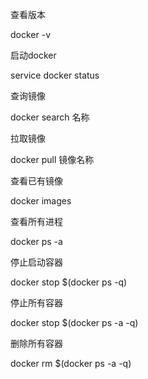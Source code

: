 查看版本

docker -v





启动docker

service docker status





查询镜像

docker search 名称





拉取镜像

docker pull 镜像名称





查看已有镜像

docker images





查看所有进程

docker ps -a



停止启动容器

docker stop $\(docker ps -q\)



停止所有容器

docker stop $\(docker ps -a -q\)



删除所有容器

docker rm $\(docker ps -a -q\)



